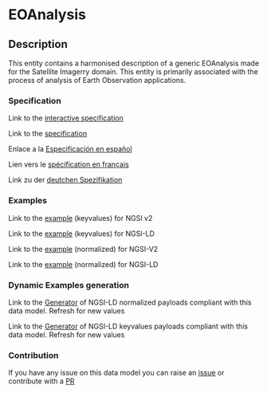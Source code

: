 # EOAnalysis

## Description 

This entity contains a harmonised description of a generic EOAnalysis made for the Satellite Imagerry domain. This entity is primarily associated with the process of analysis of Earth Observation applications.
### Specification

Link to the [interactive specification](https://swagger.lab.fiware.org/?url=https://github.com/smart-data-models/dataModel.SatelliteImagery/blob/master/EOAnalysis/swagger.yaml)

Link to the [specification](https://github.com/smart-data-models/dataModel.SatelliteImagery/blob/master/EOAnalysis/doc/spec.md)

Enlace a la [Especificación en español](https://github.com/smart-data-models/dataModel.SatelliteImagery/blob/master/EOAnalysis/doc/spec_ES.md)

Lien vers le [spécification en français](https://github.com/smart-data-models/dataModel.SatelliteImagery/blob/master/EOAnalysis/doc/spec_FR.md)

Link zu der [deutchen Spezifikation](https://github.com/smart-data-models/dataModel.SatelliteImagery/blob/master/EOAnalysis/doc/spec_DE.md)
### Examples

Link to the [example](https://github.com/smart-data-models/dataModel.SatelliteImagery/blob/master/EOAnalysis/examples/example.json) (keyvalues) for NGSI v2

Link to the [example](https://github.com/smart-data-models/dataModel.SatelliteImagery/blob/master/EOAnalysis/examples/example.jsonld) (keyvalues) for NGSI-LD

Link to the [example](https://github.com/smart-data-models/dataModel.SatelliteImagery/blob/master/EOAnalysis/examples/example-normalized.json) (normalized) for NGSI-V2

Link to the [example](https://github.com/smart-data-models/dataModel.SatelliteImagery/blob/master/EOAnalysis/examples/example-normalized.jsonld) (normalized) for NGSI-LD
### Dynamic Examples generation

Link to the [Generator](https://smartdatamodels.org/extra/ngsi-ld_generator_v0.92.php?schemaUrl=https://raw.githubusercontent.com/smart-data-models/dataModel.SatelliteImagery/master/EOAnalysis/schema.json&email=info@smartdatamodels.org) of NGSI-LD normalized payloads compliant with this data model. Refresh for new values

Link to the [Generator](https://smartdatamodels.org/extra/ngsi-ld_generator_keyvalues_v0.92.php?schemaUrl=https://raw.githubusercontent.com/smart-data-models/dataModel.SatelliteImagery/master/EOAnalysis/schema.json&email=info@smartdatamodels.org) of NGSI-LD keyvalues payloads compliant with this data model. Refresh for new values
### Contribution

 If you have any issue on this data model you can raise an [issue](https://github.com/smart-data-models/dataModel.SatelliteImagery/issues)  or contribute with a [PR](https://github.com/smart-data-models/dataModel.SatelliteImagery/pulls)